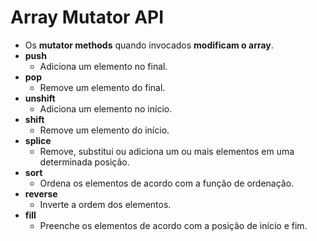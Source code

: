 # Array Mutator API

- Os **mutator methods** quando invocados **modificam o array**.
- **push**
  - Adiciona um elemento no final.
- **pop**
  - Remove um elemento do final.
- **unshift**
  - Adiciona um elemento no início.
- **shift**
  - Remove um elemento do início.
- **splice**
  - Remove, substitui ou adiciona um ou mais elementos em uma determinada posição.
- **sort**
  - Ordena os elementos de acordo com a função de ordenação.
- **reverse**
  - Inverte a ordem dos elementos.
- **fill**
  - Preenche os elementos de acordo com a posição de início e fim.